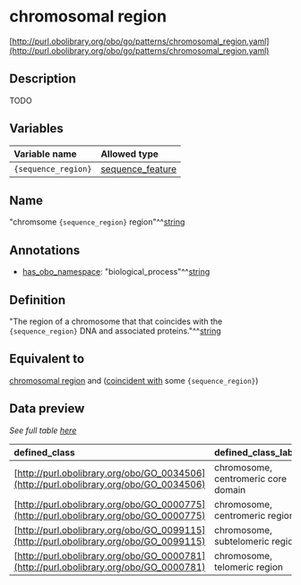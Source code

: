 # chromosomal region

[http://purl.obolibrary.org/obo/go/patterns/chromosomal_region.yaml](http://purl.obolibrary.org/obo/go/patterns/chromosomal_region.yaml)

## Description

TODO




## Variables

| Variable name | Allowed type |
|:--------------|:-------------|
| `{sequence_region}` | [sequence_feature](http://purl.obolibrary.org/obo/SO_0000110) |

## Name

"chromsome `{sequence_region}` region"^^[string](http://www.w3.org/2001/XMLSchema#string)

## Annotations

- [has_obo_namespace](http://www.geneontology.org/formats/oboInOwl#hasOBONamespace): "biological_process"^^[string](http://www.w3.org/2001/XMLSchema#string)

## Definition

"The region of a chromosome that that coincides with the `{sequence_region}` DNA and associated proteins."^^[string](http://www.w3.org/2001/XMLSchema#string)

## Equivalent to

[chromosomal region](http://purl.obolibrary.org/obo/GO_0098687)  and ([coincident with](http://purl.obolibrary.org/obo/RO_0002008) some `{sequence_region}`)







## Data preview

*See full table [here](https://github.com/geneontology/go-ontology/tree/master/src/design_patterns/chromosomal_region.tsv)*

| defined_class | defined_class_label | sequence_region | sequence_region_label |
|:--|:--|:--|:--|
| [http://purl.obolibrary.org/obo/GO_0034506](http://purl.obolibrary.org/obo/GO_0034506) | chromosome, centromeric core domain | [http://purl.obolibrary.org/obo/SO_0001796](http://purl.obolibrary.org/obo/SO_0001796) | regional_centromere_central_core |
| [http://purl.obolibrary.org/obo/GO_0000775](http://purl.obolibrary.org/obo/GO_0000775) | chromosome, centromeric region | [http://purl.obolibrary.org/obo/SO_0000577](http://purl.obolibrary.org/obo/SO_0000577) | centromere |
| [http://purl.obolibrary.org/obo/GO_0099115](http://purl.obolibrary.org/obo/GO_0099115) | chromosome, subtelomeric region | [http://purl.obolibrary.org/obo/SO_0001997](http://purl.obolibrary.org/obo/SO_0001997) | subtelomere |
| [http://purl.obolibrary.org/obo/GO_0000781](http://purl.obolibrary.org/obo/GO_0000781) | chromosome, telomeric region | [http://purl.obolibrary.org/obo/SO_0000624](http://purl.obolibrary.org/obo/SO_0000624) | telomere |

